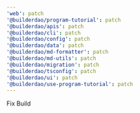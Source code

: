 ```yaml
---
'web': patch
'@builderdao/program-tutorial': patch
'@builderdao/apis': patch
'@builderdao/cli': patch
'@builderdao/config': patch
'@builderdao/data': patch
'@builderdao/md-formatter': patch
'@builderdao/md-utils': patch
'@builderdao/migration': patch
'@builderdao/tsconfig': patch
'@builderdao/ui': patch
'@builderdao/use-program-tutorial': patch
---
```


Fix Build

